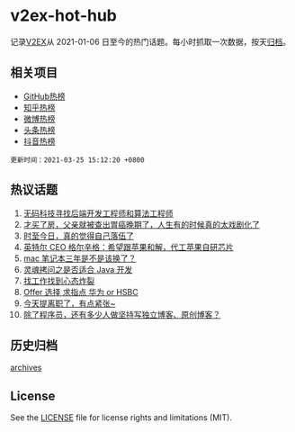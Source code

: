 # v2ex-hot-hub

 记录[V2EX](https://www.v2ex.com/)从 2021-01-06 日至今的热门话题。每小时抓取一次数据，按天[归档](archives)。
 
 ## 相关项目

- [GitHub热榜](https://github.com/snaildev/github-hot-hub)
- [知乎热榜](https://github.com/snaildev/zhihu-hot-hub)
- [微博热榜](https://github.com/snaildev/weibo-hot-hub)
- [头条热榜](https://github.com/snaildev/toutiao-hot-hub)
- [抖音热榜](https://github.com/snaildev/douyin-hot-hub)


 `更新时间：2021-03-25 15:12:20 +0800`

## 热议话题

1. [无码科技寻找后端开发工程师和算法工程师](https://www.v2ex.com/t/764662)
1. [才买了房，父亲就被查出胃癌晚期了，人生有的时候真的太戏剧化了](https://www.v2ex.com/t/764682)
1. [时至今日，真的觉得自己落伍了](https://www.v2ex.com/t/764683)
1. [英特尔 CEO 格尔辛格：希望跟苹果和解，代工苹果自研芯片](https://www.v2ex.com/t/764844)
1. [mac 笔记本三年是不是该换了？](https://www.v2ex.com/t/764696)
1. [灵魂拷问之是否适合 Java 开发](https://www.v2ex.com/t/764794)
1. [找工作找到心态炸裂](https://www.v2ex.com/t/764726)
1. [Offer 选择 求指点 华为 or HSBC](https://www.v2ex.com/t/764733)
1. [今天提离职了，有点紧张~](https://www.v2ex.com/t/764849)
1. [除了程序员，还有多少人做坚持写独立博客、原创博客？](https://www.v2ex.com/t/764879)

## 历史归档

[archives](archives)

## License

See the [LICENSE](LICENSE) file for license rights and limitations (MIT).
